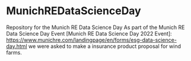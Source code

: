 # MunichREDataScienceDay
Repository for the Munich RE Data Science Day
As part of the Munich RE Data Science Day Event [Munich RE Data Science Day 2022 Event]: https://www.munichre.com/landingpage/en/forms/esg-data-science-day.html we were asked to make a insurance product proposal for wind farms.
